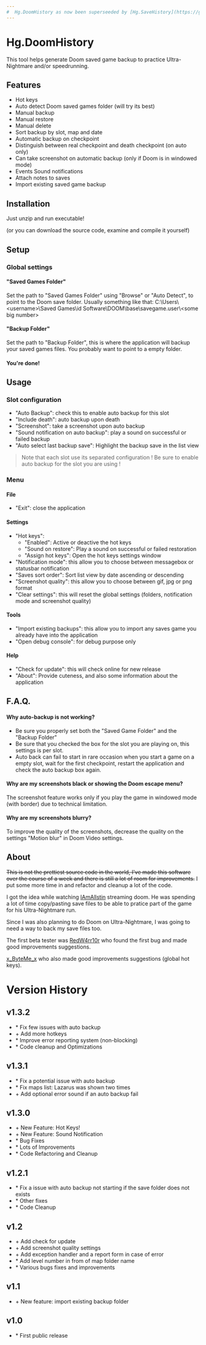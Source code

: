 ```yaml
---
#  Hg.DoomHistory as now been superseeded by [Hg.SaveHistory](https://github.com/HgAlexx/Hg.SaveHistory)
---
```


# Hg.DoomHistory

This tool helps generate Doom saved game backup to practice Ultra-Nightmare and/or speedrunning.


## Features

- Hot keys
- Auto detect Doom saved games folder (will try its best)
- Manual backup
- Manual restore
- Manual delete
- Sort backup by slot, map and date
- Automatic backup on checkpoint
- Distinguish between real checkpoint and death checkpoint (on auto only)
- Can take screenshot on automatic backup (only if Doom is in windowed mode)
- Events Sound notifications
- Attach notes to saves
- Import existing saved game backup


## Installation

Just unzip and run executable!

(or you can download the source code, examine and compile it yourself)

## Setup
### Global settings

#### "Saved Games Folder"
Set the path to "Saved Games Folder" using "Browse" or "Auto Detect", to point to the Doom save folder.
Usually something like that:
C:\Users\\<username\>\Saved Games\id Software\DOOM\base\savegame.user\\<some big number\>

#### "Backup Folder"
Set the path to "Backup Folder", this is where the application will backup your saved games files.
You probably want to point to a empty folder.

#### You're done!

## Usage
### Slot configuration

- "Auto Backup": check this to enable auto backup for this slot
- "Include death": auto backup upon death
- "Screenshot": take a screenshot upon auto backup
- "Sound notification on auto backup": play a sound on successful or failed backup
- "Auto select last backup save": Highlight the backup save in the list view

> Note that each slot use its separated configuration !
> Be sure to enable auto backup for the slot you are using !

### Menu
#### File
- "Exit": close the application
#### Settings
- "Hot keys":
  - "Enabled": Active or deactive the hot keys
  - "Sound on restore": Play a sound on successful or failed restoration
  - "Assign hot keys": Open the hot keys settings window
- "Notification mode": this allow you to choose between messagebox or statusbar notification
- "Saves sort order": Sort list view by date ascending or descending
- "Screenshot quality": this allow you to choose between gif, jpg or png format
- "Clear settings": this will reset the global settings (folders, notification mode and screenshot quality)
#### Tools
- "Import existing backups": this allow you to import any saves game you already have into the application
- "Open debug console": for debug purpose only
#### Help
- "Check for update": this will check online for new release
- "About": Provide cuteness, and also some information about the application

## F.A.Q.

#### Why auto-backup is not working?

- Be sure you properly set both the "Saved Game Folder" and the "Backup Folder"
- Be sure that you checked the box for the slot you are playing on, this settings is per slot.
- Auto back can fail to start in rare occasion when you start a game on a empty slot, wait for the first checkpoint, restart the application and check the auto backup box again.

#### Why are my screenshots black or showing the Doom escape menu?

The screenshot feature works only if you play the game in windowed mode (with border) due to technical limitation.

#### Why are my screenshots blurry?

To improve the quality of the screenshots, decrease the quality on the settings "Motion blur" in Doom Video settings.

## About

~~This is not the prettiest source code in the world, I've made this software over the course of a week and there is still a lot of room for improvements.~~ I put some more time in and refactor and cleanup a lot of the code.

I got the idea while watching [IAmAllstin](https://www.twitch.tv/iamallstin) streaming doom. He was spending a lot of time copy/pasting save files to be able to pratice part of the game for his Ultra-Nightmare run.

Since I was also planning to do Doom on Ultra-Nightmare, I was going to need a way to back my save files too.

The first beta tester was [RedW4rr10r](https://www.twitch.tv/redw4rr10r) who found the first bug and made good improvements suggestions.

[x_ByteMe_x](https://www.twitch.tv/x_byteme_x) who also made good improvements suggestions (global hot keys).


# Version History

## v1.3.2

- \* Fix few issues with auto backup
- \+ Add more hotkeys
- \* Improve error reporting system (non-blocking)
- \* Code cleanup and Optimizations


## v1.3.1

- \* Fix a potential issue with auto backup
- \* Fix maps list: Lazarus was shown two times
- \+ Add optional error sound if an auto backup fail

## v1.3.0

- \+ New Feature: Hot Keys!
- \+ New Feature: Sound Notification
- \* Bug Fixes
- \* Lots of Improvements
- \* Code Refactoring and Cleanup

## v1.2.1

- \* Fix a issue with auto backup not starting if the save folder does not exists
- \* Other fixes
- \* Code Cleanup

## v1.2

- \+ Add check for update
- \+ Add screenshot quality settings
- \+ Add exception handler and a report form in case of error
- \* Add level number in from of map folder name
- \* Various bugs fixes and improvements

## v1.1

- \+ New feature: import existing backup folder

## v1.0

- \* First public release
